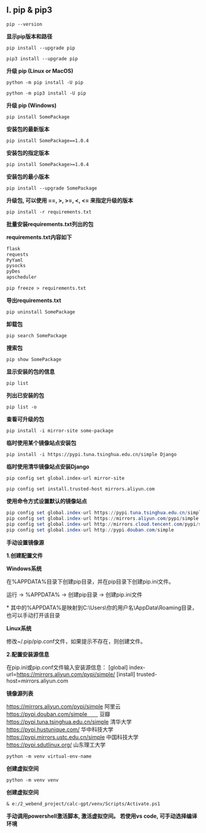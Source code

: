 ## I. pip & pip3

`pip --version`

**显示pip版本和路径**



`pip install --upgrade pip`

`pip3 install --upgrade pip`

**升级 pip (Linux or MacOS)**



`python -m pip install -U pip`

`python -m pip3 install -U pip`

**升级 pip (Windows)**



`pip install SomePackage`

**安装包的最新版本**



`pip install SomePackage==1.0.4`

**安装包的指定版本**



`pip install SomePackage>=1.0.4`

**安装包的最小版本**



`pip install --upgrade SomePackage`

**升级包, 可以使用 ==, >, >=, <, <= 来指定升级的版本**



`pip install -r requirements.txt`

**批量安装requirements.txt列出的包**

**requirements.txt内容如下**

```txt
flask
requests
PyYaml
pysocks
pyDes
apscheduler
```

`pip freeze > requirements.txt`

**导出requirements.txt**



`pip uninstall SomePackage`

**卸载包**



`pip search SomePackage`

**搜索包**



`pip show SomePackage`

**显示安装的包的信息**



`pip list`

**列出已安装的包**



`pip list -o`

**查看可升级的包**



`pip install -i mirror-site some-package`

**临时使用某个镜像站点安装包**

`pip install -i https://pypi.tuna.tsinghua.edu.cn/simple Django`

**临时使用清华镜像站点安装Django**



`pip config set global.index-url mirror-site`

`pip config set install.trusted-host mirrors.aliyun.com`

**使用命令方式设置默认的镜像站点**

```powershell
pip config set global.index-url https://pypi.tuna.tsinghua.edu.cn/simple
pip config set global.index-url https://mirrors.aliyun.com/pypi/simple
pip config set global.index-url http://mirrors.cloud.tencent.com/pypi/simple
pip config set global.index-url http://pypi.douban.com/simple
```



**手动设置镜像源**

**1.创建配置文件**

**Windows系统**

在%APPDATA%目录下创建pip目录，并在pip目录下创建pip.ini文件。

运行 -> %APPDATA% -> 创建pip目录 -> 创建pip.ini文件

\* 其中的%APPDATA%是映射到C:\Users\你的用户名\AppData\Roaming目录，也可以手动打开该目录

**Linux系统**

修改~/.pip/pip.conf文件，如果提示不存在，则创建文件。

**2.配置安装源信息**

在pip.ini或pip.conf文件输入安装源信息：
[global]
index-url=https://mirrors.aliyun.com/pypi/simple/
[install]
trusted-host=mirrors.aliyun.com



**镜像源列表**

https://mirrors.aliyun.com/pypi/simple     阿里云
https://pypi.douban.com/simple            豆瓣
https://pypi.tuna.tsinghua.edu.cn/simple   清华大学
https://pypi.hustunique.com/               华中科技大学
https://pypi.mirrors.ustc.edu.cn/simple    中国科技大学
https://pypi.sdutlinux.org/                山东理工大学



`python -m venv virtual-env-name`

**创建虚拟空间**

`python -m venv venv`

**创建虚拟空间**



`& e:/2_webend_project/calc-gpt/venv/Scripts/Activate.ps1`

**手动调用powershell激活脚本, 激活虚拟空间。 若使用vs code, 可手动选择编译环境**



